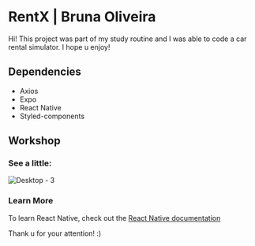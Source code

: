 # RentX | Bruna Oliveira
Hi! This project was part of my study routine and I was able to code a car rental simulator. I hope u enjoy!

## Dependencies
- Axios
- Expo
- React Native
- Styled-components

## Workshop
### See a little:
![Desktop - 3](https://user-images.githubusercontent.com/95765270/176016386-ce928817-2720-4baf-98e0-09fefe39c0b5.png)

### Learn More
To learn React Native, check out the [React Native documentation](https://reactnative.dev/docs/getting-started)

Thank u for your attention! :)
